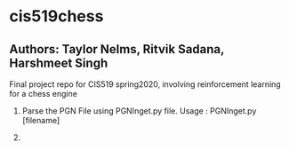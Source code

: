 # cis519chess
## Authors: Taylor Nelms, Ritvik Sadana, Harshmeet Singh

Final project repo for CIS519 spring2020, involving reinforcement learning for a chess engine

1. Parse the PGN File using PGNInget.py file.
    Usage : PGNInget.py [filename]

2. 
